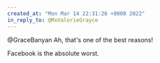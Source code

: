 ```yaml
---
created_at: "Mon Mar 14 22:31:26 +0000 2022"
in_reply_to: @MxValorieGrayce
---
```


@GraceBanyan Ah, that's one of the best reasons!

Facebook is the absolute worst.
